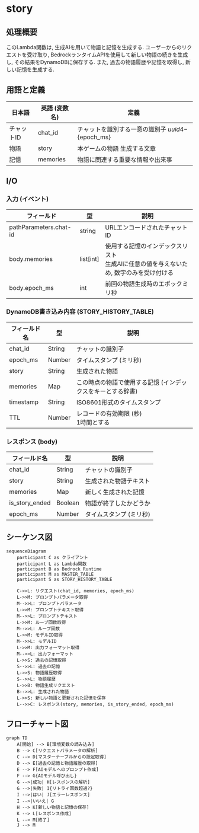 # story

## 処理概要

このLambda関数は, 生成AIを用いて物語と記憶を生成する.
ユーザーからのリクエストを受け取り, BedrockランタイムAPIを使用して新しい物語の続きを生成し, その結果をDynamoDBに保存する.
また, 過去の物語履歴や記憶を取得し, 新しい記憶を生成する.

## 用語と定義

| 日本語 | 英語 (変数名) | 定義 |
|--------|----------------|------|
| チャットID | chat_id | チャットを識別する一意の識別子 ${uuid4}-${epoch_ms} |
| 物語 | story | 本ゲームの物語 生成する文章 |
| 記憶 | memories | 物語に関連する重要な情報や出来事 |

## I/O

### 入力 (イベント)

| フィールド | 型 | 説明 |
|------------|-----|------|
| pathParameters.chat-id | string | URLエンコードされたチャットID |
| body.memories | list[int] | 使用する記憶のインデックスリスト <br> 生成AIに任意の値を与えないため, 数字のみを受け付ける |
| body.epoch_ms | int | 前回の物語生成時のエポックミリ秒 |

### DynamoDB書き込み内容 (STORY_HISTORY_TABLE)

| フィールド名 | 型 | 説明 |
|--------------|----|----|
| chat_id | String | チャットの識別子 |
| epoch_ms | Number | タイムスタンプ (ミリ秒) |
| story | String | 生成された物語 |
| memories | Map | この時点の物語で使用する記憶 (インデックスをキーとする辞書) |
| timestamp | String | ISO8601形式のタイムスタンプ |
| TTL | Number | レコードの有効期限 (秒)<br>1時間とする |

### レスポンス (body)

| フィールド名 | 型 | 説明 |
|--------------|----|----|
| chat_id | String | チャットの識別子 |
| story | String | 生成された物語テキスト |
| memories | Map | 新しく生成された記憶 |
| is_story_ended | Boolean | 物語が終了したかどうか |
| epoch_ms | Number | タイムスタンプ (ミリ秒) |


## シーケンス図

```mermaid
sequenceDiagram
    participant C as クライアント
    participant L as Lambda関数
    participant B as Bedrock Runtime
    participant M as MASTER_TABLE
    participant S as STORY_HISTORY_TABLE

    C->>L: リクエスト(chat_id, memories, epoch_ms)
    L->>M: プロンプトパラメータ取得
    M-->>L: プロンプトパラメータ
    L->>M: プロンプトテキスト取得
    M-->>L: プロンプトテキスト
    L->>M: ループ回数取得
    M-->>L: ループ回数
    L->>M: モデルID取得
    M-->>L: モデルID
    L->>M: 出力フォーマット取得
    M-->>L: 出力フォーマット
    L->>S: 過去の記憶取得
    S-->>L: 過去の記憶
    L->>S: 物語履歴取得
    S-->>L: 物語履歴
    L->>B: 物語生成リクエスト
    B-->>L: 生成された物語
    L->>S: 新しい物語と更新された記憶を保存
    L-->>C: レスポンス(story, memories, is_story_ended, epoch_ms)
```

## フローチャート図

```mermaid
graph TD
    A[開始] --> B[環境変数の読み込み]
    B --> C[リクエストパラメータの解析]
    C --> D[マスターテーブルからの設定取得]
    D --> E[過去の記憶と物語履歴の取得]
    E --> F[AIモデルへのプロンプト作成]
    F --> G{AIモデル呼び出し}
    G -->|成功| H[レスポンスの解析]
    G -->|失敗| I{リトライ回数超過?}
    I -->|はい| J[エラーレスポンス]
    I -->|いいえ| G
    H --> K[新しい物語と記憶の保存]
    K --> L[レスポンス作成]
    L --> M[終了]
    J --> M
```